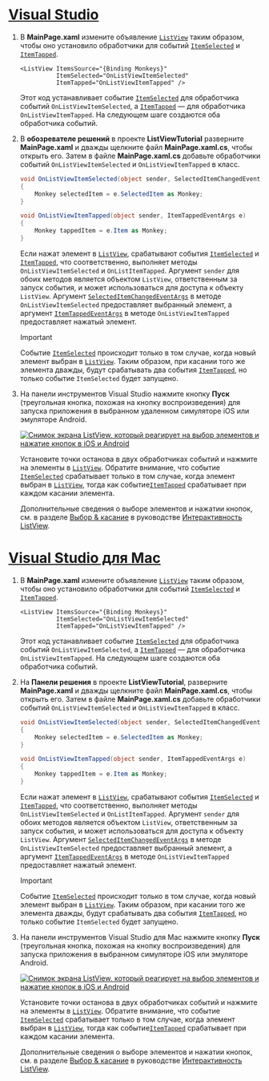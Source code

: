 # <a name="visual-studiotabvswin"></a>[Visual Studio](#tab/vswin)

1. В **MainPage.xaml** измените объявление [`ListView`](xref:Xamarin.Forms.ListView) таким образом, чтобы оно установило обработчики для событий [`ItemSelected`](xref:Xamarin.Forms.ListView.ItemSelected) и [`ItemTapped`](xref:Xamarin.Forms.ListView.ItemTapped).

    ```xaml
    <ListView ItemsSource="{Binding Monkeys}"
              ItemSelected="OnListViewItemSelected"
              ItemTapped="OnListViewItemTapped" />
    ```

    Этот код устанавливает событие [`ItemSelected`](xref:Xamarin.Forms.ListView.ItemSelected) для обработчика событий `OnListViewItemSelected`, а [`ItemTapped`](xref:Xamarin.Forms.ListView.ItemTapped) — для обработчика `OnListViewItemTapped`. На следующем шаге создаются оба обработчика событий.

1. В **обозревателе решений** в проекте **ListViewTutorial** разверните **MainPage.xaml** и дважды щелкните файл **MainPage.xaml.cs**, чтобы открыть его. Затем в файле **MainPage.xaml.cs** добавьте обработчики событий `OnListViewItemSelected` и `OnListViewItemTapped` в класс.

    ```csharp
    void OnListViewItemSelected(object sender, SelectedItemChangedEventArgs e)
    {
        Monkey selectedItem = e.SelectedItem as Monkey;
    }

    void OnListViewItemTapped(object sender, ItemTappedEventArgs e)
    {
        Monkey tappedItem = e.Item as Monkey;
    }
    ```

    Если нажат элемент в [`ListView`](xref:Xamarin.Forms.ListView), срабатывают события [`ItemSelected`](xref:Xamarin.Forms.ListView.ItemSelected) и [`ItemTapped`](xref:Xamarin.Forms.ListView.ItemTapped), что соответственно, выполняет методы `OnListViewItemSelected` и `OnListItemTapped`. Аргумент `sender` для обоих методов является объектом `ListView`, ответственным за запуск события, и может использоваться для доступа к объекту `ListView`. Аргумент [`SelectedItemChangedEventArgs`](xref:Xamarin.Forms.SelectedItemChangedEventArgs) в методе `OnListViewItemSelected` предоставляет выбранный элемент, а аргумент [`ItemTappedEventArgs`](xref:Xamarin.Forms.ItemTappedEventArgs) в методе `OnListViewItemTapped` предоставляет нажатый элемент.

    > [!IMPORTANT]
    > Событие [`ItemSelected`](xref:Xamarin.Forms.ListView.ItemSelected) происходит только в том случае, когда новый элемент выбран в [`ListView`](xref:Xamarin.Forms.ListView). Таким образом, при касании того же элемента дважды, будут срабатывать два события [`ItemTapped`](xref:Xamarin.Forms.ListView.ItemTapped), но только событие `ItemSelected` будет запущено.

1. На панели инструментов Visual Studio нажмите кнопку **Пуск** (треугольная кнопка, похожая на кнопку воспроизведения) для запуска приложения в выбранном удаленном симуляторе iOS или эмуляторе Android.

    [![Снимок экрана ListView, который реагирует на выбор элементов и нажатие кнопок в iOS и Android](../images/item-selection.png "Выбор элемента ListView")](../images/item-selection-large.png#lightbox "Выбор элемента ListView")

    Установите точки останова в двух обработчиках событий и нажмите на элементы в [`ListView`](xref:Xamarin.Forms.ListView). Обратите внимание, что событие [`ItemSelected`](xref:Xamarin.Forms.ListView.ItemSelected) срабатывает только в том случае, когда элемент выбран в [`ListView`](xref:Xamarin.Forms.ListView), тогда как событие[`ItemTapped`](xref:Xamarin.Forms.ListView.ItemTapped) срабатывает при каждом касании элемента.

    Дополнительные сведения о выборе элементов и нажатии кнопок, см. в разделе [Выбор & касание](~/xamarin-forms/user-interface/listview/interactivity.md#selection--taps) в руководстве [Интерактивность ListView](~/xamarin-forms/user-interface/listview/interactivity.md).

# <a name="visual-studio-for-mactabvsmac"></a>[Visual Studio для Mac](#tab/vsmac)

1. В **MainPage.xaml** измените объявление [`ListView`](xref:Xamarin.Forms.ListView) таким образом, чтобы оно установило обработчики для событий [`ItemSelected`](xref:Xamarin.Forms.ListView.ItemSelected) и [`ItemTapped`](xref:Xamarin.Forms.ListView.ItemTapped).

    ```xaml
    <ListView ItemsSource="{Binding Monkeys}"
              ItemSelected="OnListViewItemSelected"
              ItemTapped="OnListViewItemTapped" />
    ```

    Этот код устанавливает событие [`ItemSelected`](xref:Xamarin.Forms.ListView.ItemSelected) для обработчика событий `OnListViewItemSelected`, а [`ItemTapped`](xref:Xamarin.Forms.ListView.ItemTapped) — для обработчика `OnListViewItemTapped`. На следующем шаге создаются оба обработчика событий.

1. На **Панели решения** в проекте **ListViewTutorial**, разверните **MainPage.xaml** и дважды щелкните файл **MainPage.xaml.cs**, чтобы открыть его. Затем в файле **MainPage.xaml.cs** добавьте обработчики событий `OnListViewItemSelected` и `OnListViewItemTapped` в класс.

    ```csharp
    void OnListViewItemSelected(object sender, SelectedItemChangedEventArgs e)
    {
        Monkey selectedItem = e.SelectedItem as Monkey;
    }

    void OnListViewItemTapped(object sender, ItemTappedEventArgs e)
    {
        Monkey tappedItem = e.Item as Monkey;
    }
    ```

    Если нажат элемент в [`ListView`](xref:Xamarin.Forms.ListView), срабатывают события [`ItemSelected`](xref:Xamarin.Forms.ListView.ItemSelected) и [`ItemTapped`](xref:Xamarin.Forms.ListView.ItemTapped), что соответственно, выполняет методы `OnListViewItemSelected` и `OnListItemTapped`. Аргумент `sender` для обоих методов является объектом `ListView`, ответственным за запуск события, и может использоваться для доступа к объекту `ListView`. Аргумент [`SelectedItemChangedEventArgs`](xref:Xamarin.Forms.SelectedItemChangedEventArgs) в методе `OnListViewItemSelected` предоставляет выбранный элемент, а аргумент [`ItemTappedEventArgs`](xref:Xamarin.Forms.ItemTappedEventArgs) в методе `OnListViewItemTapped` предоставляет нажатый элемент.

    > [!IMPORTANT]
    > Событие [`ItemSelected`](xref:Xamarin.Forms.ListView.ItemSelected) происходит только в том случае, когда новый элемент выбран в [`ListView`](xref:Xamarin.Forms.ListView). Таким образом, при касании того же элемента дважды, будут срабатывать два события [`ItemTapped`](xref:Xamarin.Forms.ListView.ItemTapped), но только событие `ItemSelected` будет запущено.

1. На панели инструментов Visual Studio для Mac нажмите кнопку **Пуск** (треугольная кнопка, похожая на кнопку воспроизведения) для запуска приложения в выбранном симуляторе iOS или эмуляторе Android.

    [![Снимок экрана ListView, который реагирует на выбор элементов и нажатие кнопок в iOS и Android](../images/item-selection.png "Выбор элемента ListView")](../images/item-selection-large.png#lightbox "Выбор элемента ListView")

    Установите точки останова в двух обработчиках событий и нажмите на элементы в [`ListView`](xref:Xamarin.Forms.ListView). Обратите внимание, что событие [`ItemSelected`](xref:Xamarin.Forms.ListView.ItemSelected) срабатывает только в том случае, когда элемент выбран в [`ListView`](xref:Xamarin.Forms.ListView), тогда как событие[`ItemTapped`](xref:Xamarin.Forms.ListView.ItemTapped) срабатывает при каждом касании элемента.

    Дополнительные сведения о выборе элементов и нажатии кнопок, см. в разделе [Выбор & касание](~/xamarin-forms/user-interface/listview/interactivity.md#selection--taps) в руководстве [Интерактивность ListView](~/xamarin-forms/user-interface/listview/interactivity.md).

